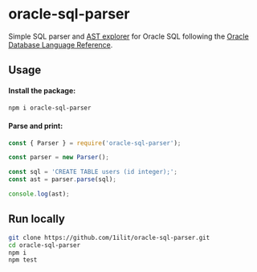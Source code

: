 # oracle-sql-parser

Simple SQL parser and [AST explorer](https://1ilit.github.io/oracle-sql-parser/) for Oracle SQL following the [Oracle Database Language Reference](https://docs.oracle.com/en/database/oracle/oracle-database/21/sqlrf/index.html).

## Usage

#### Install the package:

```sh
npm i oracle-sql-parser
```

#### Parse and print:

```js
const { Parser } = require('oracle-sql-parser');

const parser = new Parser();

const sql = 'CREATE TABLE users (id integer);';
const ast = parser.parse(sql);

console.log(ast);
```

## Run locally

```sh
git clone https://github.com/1ilit/oracle-sql-parser.git
cd oracle-sql-parser
npm i
npm test
```
